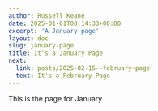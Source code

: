 ```yaml
---
author: Russell Keane
date: 2025-01-01T08:14:33+00:00
excerpt: 'A January page'
layout: doc
slug: january-page
title: It's a January Page
next:
  link: posts/2025-02-15--february-page
  text: It's a February Page
---
```


This is the page for January
